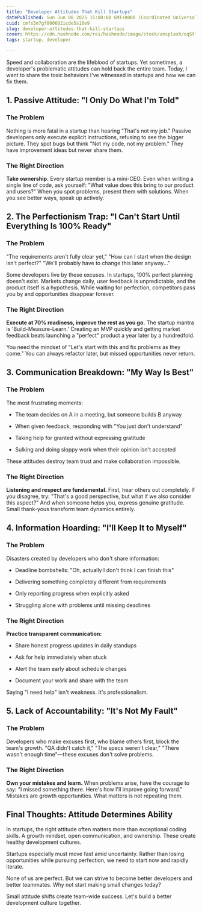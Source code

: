 ```yaml
---
title: "Developer Attitudes That Kill Startups"
datePublished: Sun Jun 08 2025 15:00:00 GMT+0000 (Coordinated Universal Time)
cuid: cmfs5m7gf000602icde5s10e9
slug: developer-attitudes-that-kill-startups
cover: https://cdn.hashnode.com/res/hashnode/image/stock/unsplash/oqStl2L5oxI/upload/04dd50ae6359f05d6b96bb967af593bf.jpeg
tags: startup, developer

---
```


Speed and collaboration are the lifeblood of startups. Yet sometimes, a developer's problematic attitudes can hold back the entire team. Today, I want to share the toxic behaviors I've witnessed in startups and how we can fix them.

## 1\. Passive Attitude: "I Only Do What I'm Told"

### The Problem

Nothing is more fatal in a startup than hearing "That's not my job." Passive developers only execute explicit instructions, refusing to see the bigger picture. They spot bugs but think "Not my code, not my problem." They have improvement ideas but never share them.

### The Right Direction

**Take ownership.** Every startup member is a mini-CEO. Even when writing a single line of code, ask yourself: "What value does this bring to our product and users?" When you spot problems, present them with solutions. When you see better ways, speak up actively.

## 2\. The Perfectionism Trap: "I Can't Start Until Everything Is 100% Ready"

### The Problem

"The requirements aren't fully clear yet," "How can I start when the design isn't perfect?" "We'll probably have to change this later anyway..."

Some developers live by these excuses. In startups, 100% perfect planning doesn't exist. Markets change daily, user feedback is unpredictable, and the product itself is a hypothesis. While waiting for perfection, competitors pass you by and opportunities disappear forever.

### The Right Direction

**Execute at 70% readiness, improve the rest as you go.** The startup mantra is 'Build-Measure-Learn.' Creating an MVP quickly and getting market feedback beats launching a "perfect" product a year later by a hundredfold.

You need the mindset of "Let's start with this and fix problems as they come." You can always refactor later, but missed opportunities never return.

## 3\. Communication Breakdown: "My Way Is Best"

### The Problem

The most frustrating moments:

* The team decides on A in a meeting, but someone builds B anyway
    
* When given feedback, responding with "You just don't understand"
    
* Taking help for granted without expressing gratitude
    
* Sulking and doing sloppy work when their opinion isn't accepted
    

These attitudes destroy team trust and make collaboration impossible.

### The Right Direction

**Listening and respect are fundamental.** First, hear others out completely. If you disagree, try: "That's a good perspective, but what if we also consider this aspect?" And when someone helps you, express genuine gratitude. Small thank-yous transform team dynamics entirely.

## 4\. Information Hoarding: "I'll Keep It to Myself"

### The Problem

Disasters created by developers who don't share information:

* Deadline bombshells: "Oh, actually I don't think I can finish this"
    
* Delivering something completely different from requirements
    
* Only reporting progress when explicitly asked
    
* Struggling alone with problems until missing deadlines
    

### The Right Direction

**Practice transparent communication:**

* Share honest progress updates in daily standups
    
* Ask for help immediately when stuck
    
* Alert the team early about schedule changes
    
* Document your work and share with the team
    

Saying "I need help" isn't weakness. It's professionalism.

## 5\. Lack of Accountability: "It's Not My Fault"

### The Problem

Developers who make excuses first, who blame others first, block the team's growth. "QA didn't catch it," "The specs weren't clear," "There wasn't enough time"—these excuses don't solve problems.

### The Right Direction

**Own your mistakes and learn.** When problems arise, have the courage to say: "I missed something there. Here's how I'll improve going forward." Mistakes are growth opportunities. What matters is not repeating them.

## Final Thoughts: Attitude Determines Ability

In startups, the right attitude often matters more than exceptional coding skills. A growth mindset, open communication, and ownership. These create healthy development cultures.

Startups especially must move fast amid uncertainty. Rather than losing opportunities while pursuing perfection, we need to start now and rapidly iterate.

None of us are perfect. But we can strive to become better developers and better teammates. Why not start making small changes today?

Small attitude shifts create team-wide success. Let's build a better development culture together.